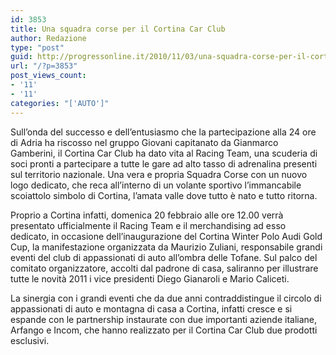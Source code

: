 ```yaml
---
id: 3853
title: Una squadra corse per il Cortina Car Club
author: Redazione
type: "post"
guid: http://progressonline.it/2010/11/03/una-squadra-corse-per-il-cortina-car-club/
url: "/?p=3853"
post_views_count:
- '11'
- '11'
categories: "['AUTO']"
---
```


Sull’onda del successo e dell’entusiasmo che la partecipazione alla 24 ore di Adria ha riscosso nel gruppo Giovani capitanato da Gianmarco Gamberini, il Cortina Car Club ha dato vita al Racing Team, una scuderia di soci pronti a partecipare a tutte le gare ad alto tasso di adrenalina presenti sul territorio nazionale. Una vera e propria Squadra Corse con un nuovo logo dedicato, che reca all’interno di un volante sportivo l’immancabile scoiattolo simbolo di Cortina, l’amata valle dove tutto è nato e tutto ritorna.

Proprio a Cortina infatti, domenica 20 febbraio alle ore 12.00 verrà presentato ufficialmente il Racing Team e il merchandising ad esso dedicato, in occasione dell’inaugurazione del Cortina Winter Polo Audi Gold Cup, la manifestazione organizzata da Maurizio Zuliani, responsabile grandi eventi del club di appassionati di auto all’ombra delle Tofane. Sul palco del comitato organizzatore, accolti dal padrone di casa, saliranno per illustrare tutte le novità 2011 i vice presidenti Diego Gianaroli e Mario Caliceti.

La sinergia con i grandi eventi che da due anni contraddistingue il circolo di appassionati di auto e montagna di casa a Cortina, infatti cresce e si espande con le partnership instaurate con due importanti aziende italiane, Arfango e Incom, che hanno realizzato per il Cortina Car Club due prodotti esclusivi.